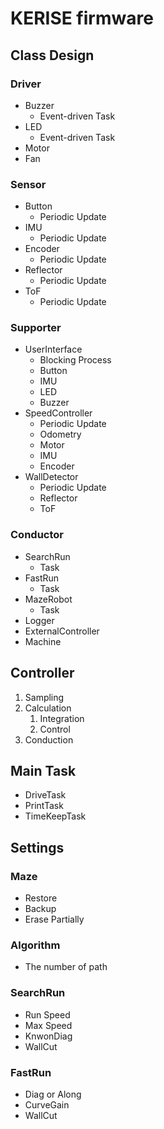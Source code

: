 # KERISE firmware

## Class Design

### Driver

- Buzzer
  - Event-driven Task
- LED
  - Event-driven Task
- Motor
- Fan

### Sensor

- Button
  - Periodic Update
- IMU
  - Periodic Update
- Encoder
  - Periodic Update
- Reflector
  - Periodic Update
- ToF
  - Periodic Update

### Supporter

- UserInterface
  - Blocking Process
  - Button
  - IMU
  - LED
  - Buzzer
- SpeedController
  - Periodic Update
  - Odometry
  - Motor
  - IMU
  - Encoder
- WallDetector
  - Periodic Update
  - Reflector
  - ToF

### Conductor

- SearchRun
  - Task
- FastRun
  - Task
- MazeRobot
  - Task
- Logger
- ExternalController
- Machine

## Controller

1. Sampling
2. Calculation
    1. Integration
    2. Control
3. Conduction

## Main Task

- DriveTask
- PrintTask
- TimeKeepTask

## Settings

### Maze

- Restore
- Backup
- Erase Partially

### Algorithm

- The number of path

### SearchRun

- Run Speed
- Max Speed
- KnwonDiag
- WallCut

### FastRun

- Diag or Along
- CurveGain
- WallCut

